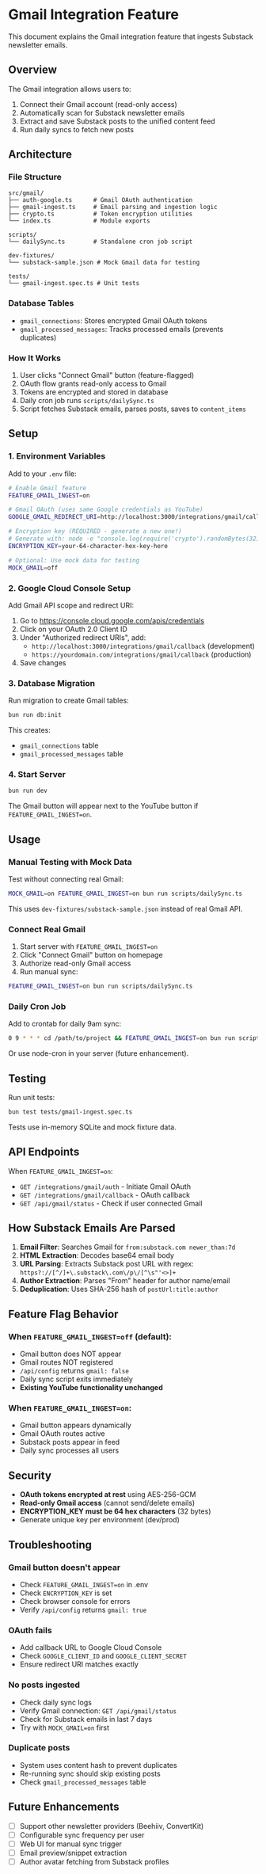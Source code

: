 # Gmail Integration Feature

This document explains the Gmail integration feature that ingests Substack newsletter emails.

## Overview

The Gmail integration allows users to:
1. Connect their Gmail account (read-only access)
2. Automatically scan for Substack newsletter emails
3. Extract and save Substack posts to the unified content feed
4. Run daily syncs to fetch new posts

## Architecture

### File Structure
```
src/gmail/
├── auth-google.ts      # Gmail OAuth authentication
├── gmail-ingest.ts     # Email parsing and ingestion logic
├── crypto.ts           # Token encryption utilities
└── index.ts            # Module exports

scripts/
└── dailySync.ts        # Standalone cron job script

dev-fixtures/
└── substack-sample.json # Mock Gmail data for testing

tests/
└── gmail-ingest.spec.ts # Unit tests
```

### Database Tables
- `gmail_connections`: Stores encrypted Gmail OAuth tokens
- `gmail_processed_messages`: Tracks processed emails (prevents duplicates)

### How It Works
1. User clicks "Connect Gmail" button (feature-flagged)
2. OAuth flow grants read-only access to Gmail
3. Tokens are encrypted and stored in database
4. Daily cron job runs `scripts/dailySync.ts`
5. Script fetches Substack emails, parses posts, saves to `content_items`

## Setup

### 1. Environment Variables

Add to your `.env` file:

```bash
# Enable Gmail feature
FEATURE_GMAIL_INGEST=on

# Gmail OAuth (uses same Google credentials as YouTube)
GOOGLE_GMAIL_REDIRECT_URI=http://localhost:3000/integrations/gmail/callback

# Encryption key (REQUIRED - generate a new one!)
# Generate with: node -e "console.log(require('crypto').randomBytes(32).toString('hex'))"
ENCRYPTION_KEY=your-64-character-hex-key-here

# Optional: Use mock data for testing
MOCK_GMAIL=off
```

### 2. Google Cloud Console Setup

Add Gmail API scope and redirect URI:

1. Go to https://console.cloud.google.com/apis/credentials
2. Click on your OAuth 2.0 Client ID
3. Under "Authorized redirect URIs", add:
   - `http://localhost:3000/integrations/gmail/callback` (development)
   - `https://yourdomain.com/integrations/gmail/callback` (production)
4. Save changes

### 3. Database Migration

Run migration to create Gmail tables:

```bash
bun run db:init
```

This creates:
- `gmail_connections` table
- `gmail_processed_messages` table

### 4. Start Server

```bash
bun run dev
```

The Gmail button will appear next to the YouTube button if `FEATURE_GMAIL_INGEST=on`.

## Usage

### Manual Testing with Mock Data

Test without connecting real Gmail:

```bash
MOCK_GMAIL=on FEATURE_GMAIL_INGEST=on bun run scripts/dailySync.ts
```

This uses `dev-fixtures/substack-sample.json` instead of real Gmail API.

### Connect Real Gmail

1. Start server with `FEATURE_GMAIL_INGEST=on`
2. Click "Connect Gmail" button on homepage
3. Authorize read-only Gmail access
4. Run manual sync:

```bash
FEATURE_GMAIL_INGEST=on bun run scripts/dailySync.ts
```

### Daily Cron Job

Add to crontab for daily 9am sync:

```bash
0 9 * * * cd /path/to/project && FEATURE_GMAIL_INGEST=on bun run scripts/dailySync.ts >> logs/sync.log 2>&1
```

Or use node-cron in your server (future enhancement).

## Testing

Run unit tests:

```bash
bun test tests/gmail-ingest.spec.ts
```

Tests use in-memory SQLite and mock fixture data.

## API Endpoints

When `FEATURE_GMAIL_INGEST=on`:

- `GET /integrations/gmail/auth` - Initiate Gmail OAuth
- `GET /integrations/gmail/callback` - OAuth callback
- `GET /api/gmail/status` - Check if user connected Gmail

## How Substack Emails Are Parsed

1. **Email Filter**: Searches Gmail for `from:substack.com newer_than:7d`
2. **HTML Extraction**: Decodes base64 email body
3. **URL Parsing**: Extracts Substack post URL with regex: `https?://[^/]+\.substack\.com\/p\/[^\s"'<>]+`
4. **Author Extraction**: Parses "From" header for author name/email
5. **Deduplication**: Uses SHA-256 hash of `postUrl:title:author`

## Feature Flag Behavior

### When `FEATURE_GMAIL_INGEST=off` (default):
- Gmail button does NOT appear
- Gmail routes NOT registered
- `/api/config` returns `gmail: false`
- Daily sync script exits immediately
- **Existing YouTube functionality unchanged**

### When `FEATURE_GMAIL_INGEST=on`:
- Gmail button appears dynamically
- Gmail OAuth routes active
- Substack posts appear in feed
- Daily sync processes all users

## Security

- **OAuth tokens encrypted at rest** using AES-256-GCM
- **Read-only Gmail access** (cannot send/delete emails)
- **ENCRYPTION_KEY must be 64 hex characters** (32 bytes)
- Generate unique key per environment (dev/prod)

## Troubleshooting

### Gmail button doesn't appear
- Check `FEATURE_GMAIL_INGEST=on` in .env
- Check `ENCRYPTION_KEY` is set
- Check browser console for errors
- Verify `/api/config` returns `gmail: true`

### OAuth fails
- Add callback URL to Google Cloud Console
- Check `GOOGLE_CLIENT_ID` and `GOOGLE_CLIENT_SECRET`
- Ensure redirect URI matches exactly

### No posts ingested
- Check daily sync logs
- Verify Gmail connection: `GET /api/gmail/status`
- Check for Substack emails in last 7 days
- Try with `MOCK_GMAIL=on` first

### Duplicate posts
- System uses content hash to prevent duplicates
- Re-running sync should skip existing posts
- Check `gmail_processed_messages` table

## Future Enhancements

- [ ] Support other newsletter providers (Beehiiv, ConvertKit)
- [ ] Configurable sync frequency per user
- [ ] Web UI for manual sync trigger
- [ ] Email preview/snippet extraction
- [ ] Author avatar fetching from Substack profiles
